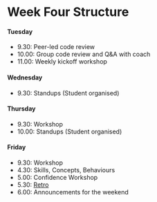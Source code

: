 # Week Four Structure

#### Tuesday

- 9.30: Peer-led code review
- 10.00: Group code review and Q&A with coach
- 11.00: Weekly kickoff workshop

#### Wednesday

- 9.30: Standups (Student organised)

#### Thursday

- 9.30: Workshop
- 10.00: Standups (Student organised)

#### Friday

- 9.30: Workshop
- 4.30: Skills, Concepts, Behaviours
- 5.00: Confidence Workshop
- 5.30: [Retro](https://github.com/makersacademy/course/blob/master/pills/student_retrospective.md)
- 6.00: Announcements for the weekend
